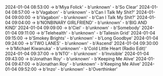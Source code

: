 2024-01-04 08:53:00 -> b'Miya Folick' - b'unknown' - b'So Clear'
2024-01-04 08:57:00 -> b'Vagabon' - b'unknown' - b'Can I Talk My Shit?'
2024-01-04 09:00:00 -> b'Vagabon' - b'unknown' - b'Can I Talk My Shit?'
2024-01-04 09:04:00 -> b'NONBINARY GIRLFRIEND' - b'unknown' - b'BIG AND KIND'
2024-01-04 09:09:00 -> b'Ciel' - b'unknown' - b'Somebody'
2024-01-04 09:11:00 -> b'Telehealth' - b'unknown' - b'Taliesin Grid'
2024-01-04 09:15:00 -> b'Smokey Brights' - b'unknown' - b'Long Goodbye'
2024-01-04 09:24:00 -> b'TWO LANES' - b'unknown' - b'Ascend'
2024-01-04 09:30:00 -> b'Michael Kiwanuka' - b'unknown' - b'Cold Little Heart (Radio Edit)'
2024-01-04 09:37:00 -> b'NTO' - b'unknown' - b'Invisible'
2024-01-04 09:43:00 -> b'Jonathan Roy' - b'unknown' - b'Keeping Me Alive'
2024-01-04 09:47:00 -> b'Jonathan Roy' - b'unknown' - b'Keeping Me Alive'
2024-01-04 09:52:00 -> b'Inzo' - b'unknown' - b'Overthinker'
